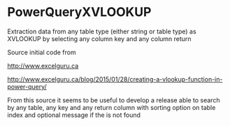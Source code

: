 # PowerQueryXVLOOKUP
Extraction data from any table type (either string or table type) as XVLOOKUP by selecting any column key and any column return

Source initial code from

  http://www.excelguru.ca
  
  http://www.excelguru.ca/blog/2015/01/28/creating-a-vlookup-function-in-power-query/
   
From this source it seems to be useful to develop a release able to search by any table, any key and any return column with sorting option on table index and optional message if the is not found
